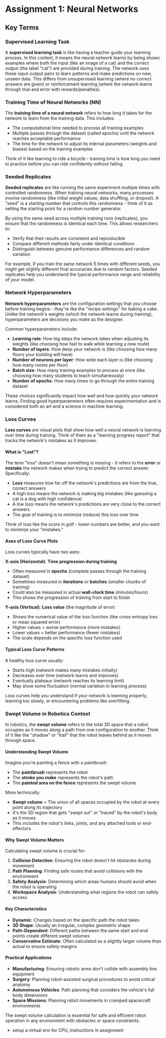 # Assignment 1: Neural Networks

## Key Terms

### Supervised Learning Task
A **supervised learning task** is like having a teacher guide your learning process. In this context, it means the neural network learns by being shown examples where both the input (like an image of a cat) and the correct output (the label "cat") are provided during training. The network uses these input-output pairs to learn patterns and make predictions on new, unseen data. This differs from unsupervised learning (where no correct answers are given) or reinforcement learning (where the network learns through trial and error with rewards/penalties).

### Training Time of Neural Networks (NN)
The **training time of a neural network** refers to how long it takes for the network to learn from the training data. This includes:
- The computational time needed to process all training examples
- Multiple passes through the dataset (called epochs) until the network reaches acceptable performance
- The time for the network to adjust its internal parameters (weights and biases) based on the training examples

Think of it like learning to ride a bicycle - training time is how long you need to practice before you can ride confidently without falling.

### Seeded Replicates
**Seeded replicates** are like running the same experiment multiple times with controlled randomness. When training neural networks, many processes involve randomness (like initial weight values, data shuffling, or dropout). A "seed" is a starting number that controls this randomness - think of it as setting the starting point for a random number generator.

By using the same seed across multiple training runs (replicates), you ensure that the randomness is identical each time. This allows researchers to:
- Verify that their results are consistent and reproducible
- Compare different methods fairly under identical conditions
- Distinguish between genuine performance differences and random variation

For example, if you train the same network 5 times with different seeds, you might get slightly different final accuracies due to random factors. Seeded replicates help you understand the typical performance range and reliability of your model.

### Network Hyperparameters
**Network hyperparameters** are the configuration settings that you choose before training begins - they're like the "recipe settings" for baking a cake. Unlike the network's weights (which the network learns during training), hyperparameters are decisions you make as the designer.

Common hyperparameters include:
- **Learning rate**: How big steps the network takes when adjusting its weights (like choosing how fast to walk while learning a new route)
- **Number of layers**: How deep your network is (like choosing how many floors your building will have)
- **Number of neurons per layer**: How wide each layer is (like choosing how many rooms per floor)
- **Batch size**: How many training examples to process at once (like choosing how many students to teach simultaneously)
- **Number of epochs**: How many times to go through the entire training dataset

These choices significantly impact how well and how quickly your network learns. Finding good hyperparameters often requires experimentation and is considered both an art and a science in machine learning.

### Loss Curves
**Loss curves** are visual plots that show how well a neural network is learning over time during training. Think of them as a "learning progress report" that tracks the network's mistakes as it improves.

#### What is "Lost"?
The term "loss" doesn't mean something is missing - it refers to the **error** or **mistake** the network makes when trying to predict the correct answer. Specifically:

- **Loss** measures how far off the network's predictions are from the true, correct answers
- A high loss means the network is making big mistakes (like guessing a cat is a dog with high confidence)
- A low loss means the network's predictions are very close to the correct answers
- The goal of training is to minimize (reduce) this loss over time

Think of loss like the score in golf - lower numbers are better, and you want to minimize your "mistakes."

#### Axes of Loss Curve Plots
Loss curves typically have two axes:

**X-axis (Horizontal)**: **Time progression during training**
- Often measured in **epochs** (complete passes through the training dataset)
- Sometimes measured in **iterations** or **batches** (smaller chunks of training)
- Could also be measured in actual **wall-clock time** (minutes/hours)
- This shows the progression of training from start to finish

**Y-axis (Vertical)**: **Loss value** (the magnitude of error)
- Shows the numerical value of the loss function (like cross-entropy loss or mean squared error)
- Higher values = worse performance (more mistakes)
- Lower values = better performance (fewer mistakes)
- The scale depends on the specific loss function used

#### Typical Loss Curve Patterns
A healthy loss curve usually:
- Starts high (network makes many mistakes initially)
- Decreases over time (network learns and improves)
- Eventually plateaus (network reaches its learning limit)
- May show some fluctuation (normal variation in learning process)

Loss curves help you understand if your network is learning properly, learning too slowly, or encountering problems like overfitting.

### Swept Volume in Robotics Context

In robotics, the **swept volume** refers to the total 3D space that a robot occupies as it moves along a path from one configuration to another. Think of it like the "shadow" or "trail" that the robot leaves behind as it moves through space.

#### Understanding Swept Volume
Imagine you're painting a fence with a paintbrush:
- The **paintbrush** represents the robot
- The **stroke you make** represents the robot's path
- The **painted area on the fence** represents the swept volume

More technically:
- **Swept volume** = The union of all spaces occupied by the robot at every point along its trajectory
- It's the 3D region that gets "swept out" or "traced" by the robot's body as it moves
- This includes the robot's links, joints, and any attached tools or end-effectors

#### Why Swept Volume Matters
Calculating swept volume is crucial for:

1. **Collision Detection**: Ensuring the robot doesn't hit obstacles during movement
2. **Path Planning**: Finding safe routes that avoid collisions with the environment
3. **Safety Analysis**: Determining which areas humans should avoid when the robot is operating
4. **Workspace Analysis**: Understanding what regions the robot can safely access

#### Key Characteristics
- **Dynamic**: Changes based on the specific path the robot takes
- **3D Shape**: Usually an irregular, complex geometric shape
- **Path-Dependent**: Different paths between the same start and end points create different swept volumes
- **Conservative Estimate**: Often calculated as a slightly larger volume than actual to ensure safety margins

#### Practical Applications
- **Manufacturing**: Ensuring robotic arms don't collide with assembly line equipment
- **Surgery**: Planning robot-assisted surgical procedures to avoid critical anatomy
- **Autonomous Vehicles**: Path planning that considers the vehicle's full body dimensions
- **Space Missions**: Planning robot movements in cramped spacecraft environments

The swept volume calculation is essential for safe and efficient robot operation in any environment with obstacles or space constraints.

- setup a virtual env for CPU, instructions in assignment
